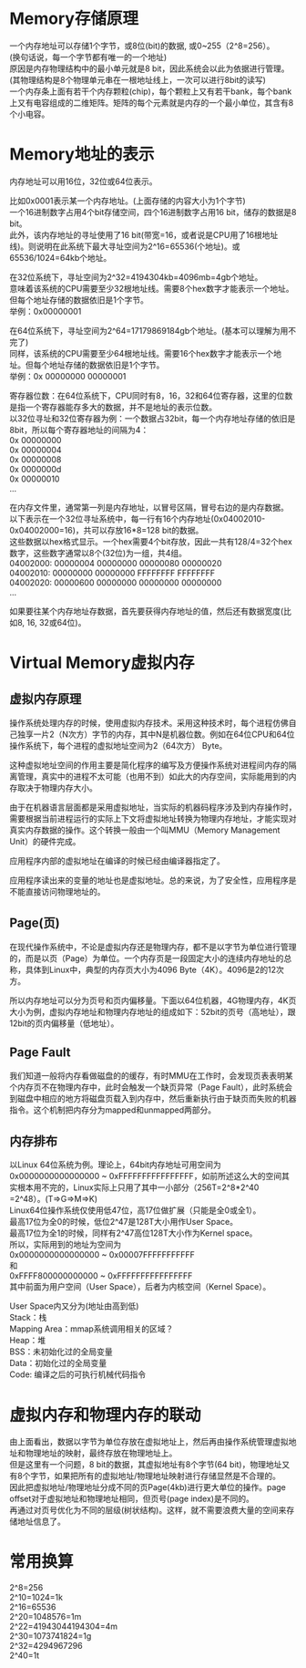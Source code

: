# Memory存储原理
一个内存地址可以存储1个字节，或8位(bit)的数据, 或0~255（2^8=256）。  
(换句话说，每一个字节都有唯一的一个地址)  
原因是内存物理结构中的最小单元就是8 bit，因此系统会以此为依据进行管理。  
(其物理结构是8个物理单元串在一根地址线上，一次可以进行8bit的读写)  
一个内存条上面有若干个内存颗粒(chip)，每个颗粒上又有若干bank，每个bank上又有电容组成的二维矩阵。矩阵的每个元素就是内存的一个最小单位，其含有8个小电容。  

# Memory地址的表示
内存地址可以用16位，32位或64位表示。  
 
比如0x0001表示某一个内存地址。(上面存储的内容大小为1个字节)   
一个16进制数字占用4个bit存储空间，四个16进制数字占用16 bit，储存的数据是8 bit。  
此外，该内存地址的寻址使用了16 bit(带宽=16，或者说是CPU用了16根地址线)。则说明在此系统下最大寻址空间为2^16=65536(个地址)。或65536/1024=64kb个地址。  

在32位系统下，寻址空间为2^32=4194304kb=4096mb=4gb个地址。  
意味着该系统的CPU需要至少32根地址线。需要8个hex数字才能表示一个地址。但每个地址存储的数据依旧是1个字节。  
举例：0x00000001  

在64位系统下，寻址空间为2^64=17179869184gb个地址。(基本可以理解为用不完了)   
同样，该系统的CPU需要至少64根地址线。需要16个hex数字才能表示一个地址。但每个地址存储的数据依旧是1个字节。  
举例：0x 00000000 00000001  

寄存器位数：在64位系统下，CPU同时有8，16，32和64位寄存器，这里的位数是指一个寄存器能存多大的数据，并不是地址的表示位数。  
以32位寻址和32位寄存器为例：一个数据占32bit，每一个内存地址存储的依旧是8bit，所以每个寄存器地址的间隔为4：  
0x 00000000  
0x 00000004  
0x 00000008  
0x 0000000d  
0x 00000010  
...

在内存文件里，通常第一列是内存地址，以冒号区隔，冒号右边的是内存数据。  
以下表示在一个32位寻址系统中，每一行有16个内存地址(0x04002010-0x04002000=16)，共可以存放16*8=128 bit的数据。  
这些数据以hex格式显示。一个hex需要4个bit存放，因此一共有128/4=32个hex数字，这些数字通常以8个(32位)为一组，共4组。  
04002000: 00000004 00000000 00000080 00000020  
04002010: 00000000 00000000 FFFFFFFF FFFFFFFF  
04002020: 00000600 00000000 00000000 00000000  
...

如果要往某个内存地址存数据，首先要获得内存地址的值，然后还有数据宽度(比如8, 16, 32或64位)。  

# Virtual Memory虚拟内存
## 虚拟内存原理
操作系统处理内存的时候，使用虚拟内存技术。采用这种技术时，每个进程仿佛自己独享一片2（N次方）字节的内存，其中N是机器位数。例如在64位CPU和64位操作系统下，每个进程的虚拟地址空间为2（64次方） Byte。  

这种虚拟地址空间的作用主要是简化程序的编写及方便操作系统对进程间内存的隔离管理，真实中的进程不太可能（也用不到）如此大的内存空间，实际能用到的内存取决于物理内存大小。  

由于在机器语言层面都是采用虚拟地址，当实际的机器码程序涉及到内存操作时，需要根据当前进程运行的实际上下文将虚拟地址转换为物理内存地址，才能实现对真实内存数据的操作。这个转换一般由一个叫MMU（Memory Management Unit）的硬件完成。  

应用程序内部的虚拟地址在编译的时候已经由编译器指定了。  

应用程序读出来的变量的地址也是虚拟地址。总的来说，为了安全性，应用程序是不能直接访问物理地址的。  

## Page(页)
在现代操作系统中，不论是虚拟内存还是物理内存，都不是以字节为单位进行管理的，而是以页（Page）为单位。一个内存页是一段固定大小的连续内存地址的总称，具体到Linux中，典型的内存页大小为4096 Byte（4K）。4096是2的12次方。  

所以内存地址可以分为页号和页内偏移量。下面以64位机器，4G物理内存，4K页大小为例，虚拟内存地址和物理内存地址的组成如下：52bit的页号（高地址），跟12bit的页内偏移量（低地址）。  

## Page Fault
我们知道一般将内存看做磁盘的的缓存，有时MMU在工作时，会发现页表表明某个内存页不在物理内存中，此时会触发一个缺页异常（Page Fault），此时系统会到磁盘中相应的地方将磁盘页载入到内存中，然后重新执行由于缺页而失败的机器指令。这个机制把内存分为mapped和unmapped两部分。  

## 内存排布
以Linux 64位系统为例。理论上，64bit内存地址可用空间为0x0000000000000000 ~ 0xFFFFFFFFFFFFFFFF，如前所述这么大的空间其实根本用不完的，Linux实际上只用了其中一小部分（256T=2^8*2^40 =2^48）。(T=>G=>M=>K)   
Linux64位操作系统仅使用低47位，高17位做扩展（只能是全0或全1）。  
最高17位为全0的时候，低位2^47是128T大小用作User Space。  
最高17位为全1的时候，同样有2^47高位128T大小作为Kernel space。  
所以，实际用到的地址为空间为   
0x0000000000000000 ~ 0x00007FFFFFFFFFFF    
和    
0xFFFF800000000000 ~ 0xFFFFFFFFFFFFFFFF    
其中前面为用户空间（User Space），后者为内核空间（Kernel Space）。   

User Space内又分为(地址由高到低)  
Stack：栈  
Mapping Area：mmap系统调用相关的区域？  
Heap：堆  
BSS：未初始化过的全局变量  
Data：初始化过的全局变量  
Code: 编译之后的可执行机械代码指令  

# 虚拟内存和物理内存的联动
由上面看出，数据以字节为单位存放在虚拟地址上，然后再由操作系统管理虚拟地址和物理地址的映射，最终存放在物理地址上。  
但是这里有一个问题，8 bit的数据，其虚拟地址有8个字节(64 bit)，物理地址又有8个字节，如果把所有的虚拟地址/物理地址映射进行存储显然是不合理的。  
因此把虚拟地址/物理地址分成不同的页Page(4kb)进行更大单位的操作。page offset对于虚拟地址和物理地址相同，但页号(page index)是不同的。  
再通过对页号优化为不同的层级(树状结构)。这样，就不需要浪费大量的空间来存储地址信息了。  

# 常用换算
2^8=256  
2^10=1024=1k  
2^16=65536  
2^20=1048576=1m  
2^22=41943044194304=4m  
2^30=1073741824=1g  
2^32=4294967296  
2^40=1t  



